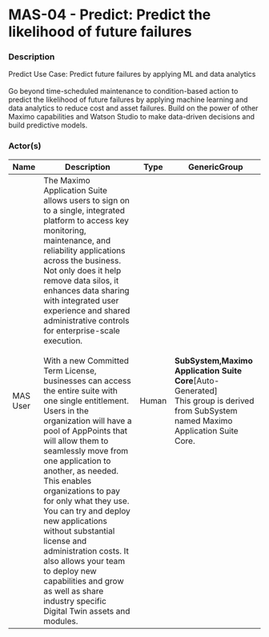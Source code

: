 
#  MAS-04 - Predict: Predict the likelihood of future failures





### Description

Predict Use Case:  Predict future failures by applying ML and data analytics<br><br>Go beyond time-scheduled maintenance to condition-based action to predict the likelihood of future failures by applying machine learning and data analytics to reduce cost and asset failures. Build on the power of other Maximo capabilities and Watson Studio to make data-driven decisions and build predictive models.




### Actor(s)

| Name | Description | Type | GenericGroup |
| --- | --- | --- | --- |
| MAS User | The Maximo Application Suite allows users to sign on to a single, integrated platform to access key monitoring, maintenance, and reliability applications across the business. Not only does it help remove data silos, it enhances data sharing with integrated user experience and shared administrative controls for enterprise-scale execution.<br><br>With a new Committed Term License, businesses can access the entire suite with one single entitlement. Users in the organization will have a pool of AppPoints that will allow them to seamlessly move from one application to another, as needed. This enables organizations to pay for only what they use. You can try and deploy new applications without substantial license and administration costs. It also allows your team to deploy new capabilities and grow as well as share industry specific Digital Twin assets and modules. | Human | <div><strong>SubSystem,Maximo Application Suite Core</strong>[Auto-Generated]</div><div>This group is derived from SubSystem named Maximo Application Suite Core.</div> |












